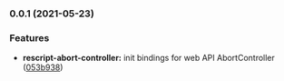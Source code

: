 ### 0.0.1 (2021-05-23)


### Features

* **rescript-abort-controller:** init bindings for web API AbortController ([053b938](https://github.com/ri7nz/rescript-libs/commit/053b9382a1c8835fcd468e74cc7435bc7370e3a4))


